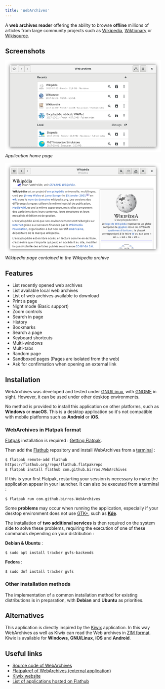 ```yaml
---
title: 'WebArchives'
---
```


A **web archives reader** offering the ability to browse **offline** millions of
articles from large community projects such as [Wikipedia][1], [Wiktionary][2]
or [Wikisource][3].

<!-- summary_links -->

[1]: https://en.wikipedia.org/wiki/Wikipedia
[2]: https://en.wikipedia.org/wiki/Wiktionary
[3]: https://en.wikipedia.org/wiki/Wikisource

<!-- more -->

## Screenshots

![Screenshot of the application home page](../../../public/assets/projects/web-archives/home_850x500.png)
_Application home page_

![Screenshot of the Wikipedia page contained in the Wikipedia archive](../../../public/assets/projects/web-archives/web-wikipedia_850x500.png)
_Wikipedia page contained in the Wikipedia archive_

## Features

- List recently opened web archives
- List available local web archives
- List of web archives available to download
- Print a page
- Night mode (Basic support)
- Zoom controls
- Search in page
- History
- Bookmarks
- Search a page
- Keyboard shortcuts
- Multi-windows
- Multi-tabs
- Random page
- Sandboxed pages (Pages are isolated from the web)
- Ask for confirmation when opening an external link

## Installation

WebArchives was developed and tested under [GNU/Linux][4], with [GNOME][5] in
sight. However, it can be used under other desktop environments.

No method is provided to install this application on other platforms, such as
**Windows** or **macOS**. This is a desktop application so it's not compatible
with mobile platforms such as **Android** or **iOS**.

### WebArchives in Flatpak format

[Flatpak][6] installation is required : [Getting Flatpak][7].

Then add the [Flathub][8] repository and install WebArchives from a
[terminal][9] :

```shell
$ flatpak remote-add flathub https://flathub.org/repo/flathub.flatpakrepo
$ flatpak install flathub com.github.birros.WebArchives
```

If this is your first Flatpak, restarting your session is necessary to make the
application appear in your launcher. It can also be executed from a terminal :

```shell
$ flatpak run com.github.birros.WebArchives
```

Some **problems** may occur when running the application, especially if your
desktop environment does not use [GTK+][10], such as **[Kde][11]**.

The installation of **two additional services** is then required on the system
side to solve these problems, requiring the execution of one of these commands
depending on your distribution :

**Debian & Ubuntu** :

```shell
$ sudo apt install tracker gvfs-backends
```

**Fedora** :

```shell
$ sudo dnf install tracker gvfs
```

### Other installation methods

The implementation of a common installation method for existing distributions
is in preparation, with **Debian** and **Ubuntu** as priorities.

## Alternatives

This application is directly inspired by the [Kiwix][12] application. In this
way WebArchives as well as Kiwix can read the Web archives in [ZIM format][13].
Kiwix is available for **Windows**, **GNU/Linux**, **iOS** and **Android**.

## Useful links

- [Source code of WebArchives][14]
- [Flatpakref of WebArchives (external application)][15]
- [Kiwix website][16]
- [List of applications hosted on Flathub][17]

<!-- links -->

[4]: https://en.wikipedia.org/wiki/Linux
[5]: https://en.wikipedia.org/wiki/GNOME
[6]: https://en.wikipedia.org/wiki/Flatpak
[7]: https://flatpak.org/getting.html
[8]: https://flathub.org/
[9]: https://en.wikipedia.org/wiki/Terminal_emulator
[10]: https://en.wikipedia.org/wiki/GTK+
[11]: https://en.wikipedia.org/wiki/KDE
[12]: https://en.wikipedia.org/wiki/Kiwix
[13]: https://en.wikipedia.org/wiki/ZIM_(file_format)
[14]: https://github.com/birros/web-archives
[15]: https://flathub.org/repo/appstream/com.github.birros.WebArchives.flatpakref
[16]: https://www.kiwix.org/
[17]: https://flathub.org/apps.html
